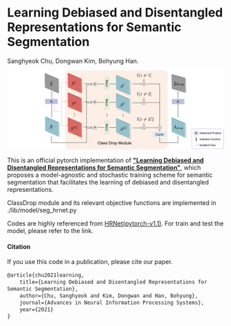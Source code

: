 # Learning Debiased and Disentangled Representations for Semantic Segmentation
Sanghyeok Chu, Dongwan Kim, Bohyung Han.
<div>
<img src='images/DropClass.png'>
</div>

This is an official pytorch implementation of **["Learning Debiased and Disentangled Representations for Semantic Segmentation"](https://proceedings.neurips.cc/paper/2021/file/465636eb4a7ff4b267f3b765d07a02da-Paper.pdf)**, which proposes a model-agnostic and stochastic training scheme for semantic segmentation that facilitates the learning of debiased and disentangled representations.

ClassDrop module and its relevant objective functions are implemented in ./lib/model/seg_hrnet.py

Codes are highly referenced from [HRNet(pytorch-v1.1)](https://github.com/HRNet/HRNet-Semantic-Segmentation/tree/pytorch-v1.1).
For train and test the model, please refer to the link.

#### Citation
If you use this code in a publication, please cite our paper.

```
@article{chu2021learning,
    title={Learning Debiased and Disentangled Representations for Semantic Segmentation},
    author={Chu, Sanghyeok and Kim, Dongwan and Han, Bohyung},
    journal={Advances in Neural Information Processing Systems},
    year={2021}
}
```
